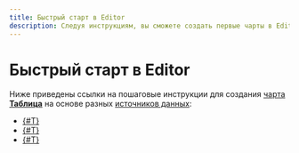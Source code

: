 ```yaml
---
title: Быстрый старт в Editor
description: Следуя инструкциям, вы сможете создать первые чарты в Editor.
---
```


# Быстрый старт в Editor

Ниже приведены ссылки на пошаговые инструкции для создания [чарта **Таблица**](../widgets/table.md) на основе разных [источников данных](../sources.md):

* [{#T}](./from-dataset.md)
* [{#T}](./from-database.md)
* [{#T}](./from-api-connector.md)
